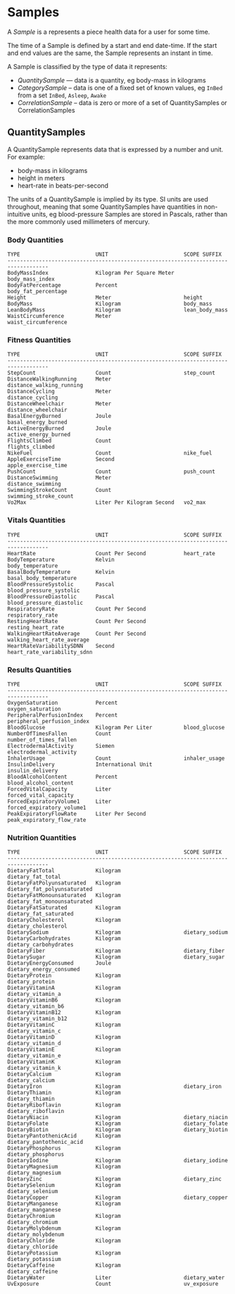 # Samples

A _Sample_ is a represents a piece health data for a user for some time.


The time of a Sample is defined by a start and end date-time. If the start and end values are the same, the Sample represents an instant in time.


A Sample is classified by the type of data it represents:

- _QuantitySample_ — data is a quantity, eg body-mass in kilograms
- _CategorySample_ – data is one of a fixed set of known values, eg `InBed` from a set `InBed`, `Asleep`, `Awake`
- _CorrelationSample_ – data is zero or more of a set of QuantitySamples or CorrelationSamples


## QuantitySamples

A QuantitySample represents data that is expressed by a number and unit. For example:

- body-mass in kilograms
- height in meters
- heart-rate in beats-per-second

The units of a QuantitySample is implied by its type. SI units are used throughout, meaning that some QuantitySamples have quantities in non-intuitive units, eg blood-pressure Samples are stored in Pascals, rather than the more commonly used millimeters of mercury.

### Body Quantities
```
TYPE                        UNIT                        SCOPE SUFFIX
-----------------------------------------------------------------------------------
BodyMassIndex            	Kilogram Per Square Meter	body_mass_index
BodyFatPercentage        	Percent                  	body_fat_percentage
Height                   	Meter                    	height
BodyMass                 	Kilogram                 	body_mass
LeanBodyMass             	Kilogram                 	lean_body_mass
WaistCircumference       	Meter                    	waist_circumference
```

### Fitness Quantities
```
TYPE                        UNIT                        SCOPE SUFFIX
-----------------------------------------------------------------------------------
StepCount                	Count                    	step_count
DistanceWalkingRunning   	Meter                    	distance_walking_running
DistanceCycling          	Meter                    	distance_cycling
DistanceWheelchair       	Meter                    	distance_wheelchair
BasalEnergyBurned        	Joule                    	basal_energy_burned
ActiveEnergyBurned       	Joule                    	active_energy_burned
FlightsClimbed           	Count                    	flights_climbed
NikeFuel                 	Count                    	nike_fuel
AppleExerciseTime        	Second                   	apple_exercise_time
PushCount                	Count                    	push_count
DistanceSwimming         	Meter                    	distance_swimming
SwimmingStrokeCount      	Count                    	swimming_stroke_count
Vo2Max                   	Liter Per Kilogram Second	vo2_max
```

### Vitals Quantities
```
TYPE                        UNIT                        SCOPE SUFFIX
-----------------------------------------------------------------------------------
HeartRate                	Count Per Second         	heart_rate
BodyTemperature          	Kelvin                   	body_temperature
BasalBodyTemperature     	Kelvin                   	basal_body_temperature
BloodPressureSystolic    	Pascal                   	blood_pressure_systolic
BloodPressureDiastolic   	Pascal                   	blood_pressure_diastolic
RespiratoryRate          	Count Per Second         	respiratory_rate
RestingHeartRate         	Count Per Second         	resting_heart_rate
WalkingHeartRateAverage  	Count Per Second         	walking_heart_rate_average
HeartRateVariabilitySDNN 	Second                   	heart_rate_variability_sdnn
```

### Results Quantities
```
TYPE                        UNIT                        SCOPE SUFFIX
-----------------------------------------------------------------------------------
OxygenSaturation         	Percent                  	oxygen_saturation
PeripheralPerfusionIndex 	Percent                  	peripheral_perfusion_index
BloodGlucose             	Kilogram Per Liter       	blood_glucose
NumberOfTimesFallen      	Count                    	number_of_times_fallen
ElectrodermalActivity    	Siemen                   	electrodermal_activity
InhalerUsage             	Count                    	inhaler_usage
InsulinDelivery          	International Unit       	insulin_delivery
BloodAlcoholContent      	Percent                  	blood_alcohol_content
ForcedVitalCapacity      	Liter                    	forced_vital_capacity
ForcedExpiratoryVolume1  	Liter                    	forced_expiratory_volume1
PeakExpiratoryFlowRate   	Liter Per Second         	peak_expiratory_flow_rate
```

### Nutrition Quantities
```
TYPE                        UNIT                        SCOPE SUFFIX
-----------------------------------------------------------------------------------
DietaryFatTotal          	Kilogram                 	dietary_fat_total
DietaryFatPolyunsaturated	Kilogram                 	dietary_fat_polyunsaturated
DietaryFatMonounsaturated	Kilogram                 	dietary_fat_monounsaturated
DietaryFatSaturated      	Kilogram                 	dietary_fat_saturated
DietaryCholesterol       	Kilogram                 	dietary_cholesterol
DietarySodium            	Kilogram                 	dietary_sodium
DietaryCarbohydrates     	Kilogram                 	dietary_carbohydrates
DietaryFiber             	Kilogram                 	dietary_fiber
DietarySugar             	Kilogram                 	dietary_sugar
DietaryEnergyConsumed    	Joule                    	dietary_energy_consumed
DietaryProtein           	Kilogram                 	dietary_protein
DietaryVitaminA          	Kilogram                 	dietary_vitamin_a
DietaryVitaminB6         	Kilogram                 	dietary_vitamin_b6
DietaryVitaminB12        	Kilogram                 	dietary_vitamin_b12
DietaryVitaminC          	Kilogram                 	dietary_vitamin_c
DietaryVitaminD          	Kilogram                 	dietary_vitamin_d
DietaryVitaminE          	Kilogram                 	dietary_vitamin_e
DietaryVitaminK          	Kilogram                 	dietary_vitamin_k
DietaryCalcium           	Kilogram                 	dietary_calcium
DietaryIron              	Kilogram                 	dietary_iron
DietaryThiamin           	Kilogram                 	dietary_thiamin
DietaryRiboflavin        	Kilogram                 	dietary_riboflavin
DietaryNiacin            	Kilogram                 	dietary_niacin
DietaryFolate            	Kilogram                 	dietary_folate
DietaryBiotin            	Kilogram                 	dietary_biotin
DietaryPantothenicAcid   	Kilogram                 	dietary_pantothenic_acid
DietaryPhosphorus        	Kilogram                 	dietary_phosphorus
DietaryIodine            	Kilogram                 	dietary_iodine
DietaryMagnesium         	Kilogram                 	dietary_magnesium
DietaryZinc              	Kilogram                 	dietary_zinc
DietarySelenium          	Kilogram                 	dietary_selenium
DietaryCopper            	Kilogram                 	dietary_copper
DietaryManganese         	Kilogram                 	dietary_manganese
DietaryChromium          	Kilogram                 	dietary_chromium
DietaryMolybdenum        	Kilogram                 	dietary_molybdenum
DietaryChloride          	Kilogram                 	dietary_chloride
DietaryPotassium         	Kilogram                 	dietary_potassium
DietaryCaffeine          	Kilogram                 	dietary_caffeine
DietaryWater             	Liter                    	dietary_water
UvExposure               	Count                    	uv_exposure
```



